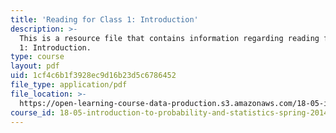 ```yaml
---
title: 'Reading for Class 1: Introduction'
description: >-
  This is a resource file that contains information regarding reading for Class
  1: Introduction.
type: course
layout: pdf
uid: 1cf4c6b1f3928ec9d16b23d5c6786452
file_type: application/pdf
file_location: >-
  https://open-learning-course-data-production.s3.amazonaws.com/18-05-introduction-to-probability-and-statistics-spring-2014/1cf4c6b1f3928ec9d16b23d5c6786452_MIT18_05S14Class1Intro.pdf
course_id: 18-05-introduction-to-probability-and-statistics-spring-2014
---
```

